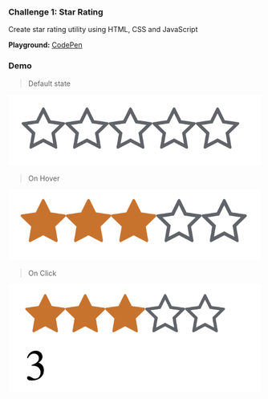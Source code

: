 ### Challenge 1: Star Rating

Create star rating utility using HTML, CSS and JavaScript

**Playground:** [CodePen](https://codepen.io/rafiulislamrafi/pen/yLqYYBO)

### Demo

> Default state

![](./images/1.png)

> On Hover

![](./images/2.png)

> On Click

![](./images/3.png)
